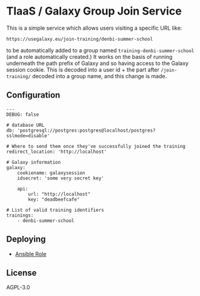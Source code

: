 # TIaaS / Galaxy Group Join Service

This is a simple service which allows users visiting a specific URL like:

```
https://usegalaxy.eu/join-training/denbi-summer-school
```

to be automatically added to a group named `training-denbi-summer-school` (and
a role automatically created.) It works on the basis of running underneath the
path prefix of Galaxy and so having access to the Galaxy session cookie. This
is decoded into a user id + the part after `/join-training/` decoded into a
group name, and this change is made.


## Configuration

```
---
DEBUG: false

# database URL
db: 'postgresql://postgres:postgres@localhost/postgres?sslmode=disable'

# Where to send them once they've successfully joined the training
redirect_location: 'http://localhost'

# Galaxy information
galaxy:
    cookiename: galaxysession
    idsecret: 'some very secret key'

    api:
        url: "http://localhost"
        key: "deadbeefcafe"

# List of valid training identifiers
trainings:
    - denbi-summer-school
```

## Deploying

- [Ansible Role](https://github.com/usegalaxy-eu/ansible-tiaas-group-join/)

## License

AGPL-3.0
